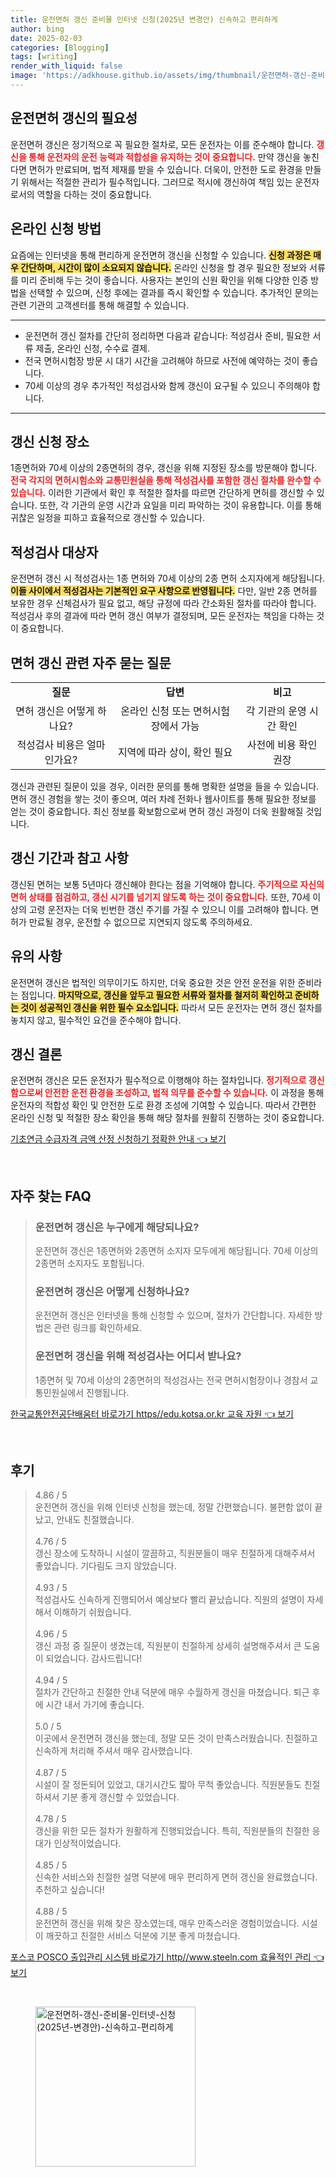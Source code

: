 ```yaml
---
title: 운전면허 갱신 준비물 인터넷 신청(2025년 변경안) 신속하고 편리하게
author: bing
date: 2025-02-03
categories: [Blogging]
tags: [writing]
render_with_liquid: false
image: 'https://adkhouse.github.io/assets/img/thumbnail/운전면허-갱신-준비물-인터넷-신청(2025년-변경안)-신속하고-편리하게.webp'
---
```



<h2 id='운전면허-갱신-필요성'>운전면허 갱신의 필요성</h2>

<p>운전면허 갱신은 정기적으로 꼭 필요한 절차로, 모든 운전자는 이를 준수해야 합니다. <b><span style="color: #ee2323;">갱신을 통해 운전자의 운전 능력과 적합성을 유지하는 것이 중요합니다.</span></b> 만약 갱신을 놓친다면 면허가 만료되며, 법적 제재를 받을 수 있습니다. 더욱이, 안전한 도로 환경을 만들기 위해서는 적절한 관리가 필수적입니다. 그러므로 적시에 갱신하여 책임 있는 운전자로서의 역할을 다하는 것이 중요합니다.</p>

<h2 id='온라인-신청-방법'>온라인 신청 방법</h2>

<p>요즘에는 인터넷을 통해 편리하게 운전면허 갱신을 신청할 수 있습니다. <b><span style="background-color: #ffe066;">신청 과정은 매우 간단하며, 시간이 많이 소요되지 않습니다.</span></b> 온라인 신청을 할 경우 필요한 정보와 서류를 미리 준비해 두는 것이 좋습니다. 사용자는 본인의 신원 확인을 위해 다양한 인증 방법을 선택할 수 있으며, 신청 후에는 결과를 즉시 확인할 수 있습니다. 추가적인 문의는 관련 기관의 고객센터를 통해 해결할 수 있습니다.</p>

<hr />

<ul>
    <li>운전면허 갱신 절차를 간단히 정리하면 다음과 같습니다: 적성검사 준비, 필요한 서류 제출, 온라인 신청, 수수료 결제.</li>
    <li>전국 면허시험장 방문 시 대기 시간을 고려해야 하므로 사전에 예약하는 것이 좋습니다.</li>
    <li>70세 이상의 경우 추가적인 적성검사와 함께 갱신이 요구될 수 있으니 주의해야 합니다.</li>
</ul>

<hr />

<h2 id='갱신신청장소'>갱신 신청 장소</h2>

<p>1종면허와 70세 이상의 2종면허의 경우, 갱신을 위해 지정된 장소를 방문해야 합니다. <b><span style="color: #ee2323;">전국 각지의 면허시험소와 교통민원실을 통해 적성검사를 포함한 갱신 절차를 완수할 수 있습니다.</span></b> 이러한 기관에서 확인 후 적절한 절차를 따르면 간단하게 면허를 갱신할 수 있습니다. 또한, 각 기관의 운영 시간과 요일을 미리 파악하는 것이 유용합니다. 이를 통해 귀찮은 일정을 피하고 효율적으로 갱신할 수 있습니다.</p>

<h2 id='적성검사-대상자'>적성검사 대상자</h2>

<p>운전면허 갱신 시 적성검사는 1종 면허와 70세 이상의 2종 면허 소지자에게 해당됩니다. <b><span style="background-color: #ffe066;">이들 사이에서 적성검사는 기본적인 요구 사항으로 반영됩니다.</span></b> 다만, 일반 2종 면허를 보유한 경우 신체검사가 필요 없고, 해당 규정에 따라 간소화된 절차를 따라야 합니다. 적성검사 후의 결과에 따라 면허 갱신 여부가 결정되며, 모든 운전자는 책임을 다하는 것이 중요합니다.</p>

<h2 id='면허갱신-FAQ'>면허 갱신 관련 자주 묻는 질문</h2>

<table>
    <tr>
        <td style="text-align: center; height: 17px;"><b>질문</b></td>
        <td style="text-align: center; height: 17px;"><b>답변</b></td>
        <td style="text-align: center; height: 17px;"><b>비고</b></td>
    </tr>
    <tr>
        <td style="text-align: center; height: 17px;">면허 갱신은 어떻게 하나요?</td>
        <td style="text-align: center; height: 17px;">온라인 신청 또는 면허시험장에서 가능</td>
        <td style="text-align: center; height: 17px;">각 기관의 운영 시간 확인</td>
    </tr>
    <tr>
        <td style="text-align: center; height: 17px;">적성검사 비용은 얼마인가요?</td>
        <td style="text-align: center; height: 17px;">지역에 따라 상이, 확인 필요</td>
        <td style="text-align: center; height: 17px;">사전에 비용 확인 권장</td>
    </tr>
</table>

<p>갱신과 관련된 질문이 있을 경우, 이러한 문의를 통해 명확한 설명을 들을 수 있습니다. 면허 갱신 경험을 쌓는 것이 좋으며, 여러 차례 전화나 웹사이트를 통해 필요한 정보를 얻는 것이 중요합니다. 최신 정보를 확보함으로써 면허 갱신 과정이 더욱 원활해질 것입니다.</p>

<h2 id='갱신-기간-참고사항'>갱신 기간과 참고 사항</h2>

<p>갱신된 면허는 보통 5년마다 갱신해야 한다는 점을 기억해야 합니다. <b><span style="color: #ee2323;">주기적으로 자신의 면허 상태를 점검하고, 갱신 시기를 넘기지 않도록 하는 것이 중요합니다.</span></b> 또한, 70세 이상의 고령 운전자는 더욱 빈번한 갱신 주기를 가질 수 있으니 이를 고려해야 합니다. 면허가 만료될 경우, 운전할 수 없으므로 지연되지 않도록 주의하세요.</p>

<h2 id='유의사항'>유의 사항</h2>

<p>운전면허 갱신은 법적인 의무이기도 하지만, 더욱 중요한 것은 안전 운전을 위한 준비라는 점입니다. <b><span style="background-color: #ffe066;">마지막으로, 갱신을 앞두고 필요한 서류와 절차를 철저히 확인하고 준비하는 것이 성공적인 갱신을 위한 필수 요소입니다.</span></b> 따라서 모든 운전자는 면허 갱신 절차를 놓치지 않고, 필수적인 요건을 준수해야 합니다.</p>

<h2 id='갱신-결론'>갱신 결론</h2>

<p>운전면허 갱신은 모든 운전자가 필수적으로 이행해야 하는 절차입니다. <b><span style="color: #ee2323;">정기적으로 갱신함으로써 안전한 운전 환경을 조성하고, 법적 의무를 준수할 수 있습니다.</span></b> 이 과정을 통해 운전자의 적합성 확인 및 안전한 도로 환경 조성에 기여할 수 있습니다. 따라서 간편한 온라인 신청 및 적절한 장소 확인을 통해 해당 절차를 원활히 진행하는 것이 중요합니다.</p>


<p><a class="click-button" title="기초연금 수급자격 금액 산정 신청하기 정확한 안내" href="https://adkhouse.github.io/posts/%EA%B8%B0%EC%B4%88%EC%97%B0%EA%B8%88-%EC%88%98%EA%B8%89%EC%9E%90%EA%B2%A9-%EA%B8%88%EC%95%A1-%EC%82%B0%EC%A0%95-%EC%8B%A0%EC%B2%AD%ED%95%98%EA%B8%B0-%EC%A0%95%ED%99%95%ED%95%9C-%EC%95%88%EB%82%B4/" rel="dofollow">기초연금 수급자격 금액 산정 신청하기 정확한 안내 👈 보기</a></p><br>
<h2 id='자주_찾는_FAQ'>자주 찾는 FAQ</h2>
<div itemscope="" itemtype="https://schema.org/FAQPage"> 
<blockquote> 
<div itemscope="" itemprop="mainEntity" itemtype="https://schema.org/Question"> 
<h3 itemprop="name">운전면허 갱신은 누구에게 해당되나요?</h3> 
<div itemscope="" itemprop="acceptedAnswer" itemtype="https://schema.org/Answer"> 
<span itemprop="text"> 
<p>운전면허 갱신은 1종면허와 2종면허 소지자 모두에게 해당됩니다. 70세 이상의 2종면허 소지자도 포함됩니다.</p> 
</span> </div> 

<p></div> </p>

<div itemscope="" itemprop="mainEntity" itemtype="https://schema.org/Question"> 
<h3 itemprop="name">운전면허 갱신은 어떻게 신청하나요?</h3> 
<div itemscope="" itemprop="acceptedAnswer" itemtype="https://schema.org/Answer"> 
<span itemprop="text"> 
<p>운전면허 갱신은 인터넷을 통해 신청할 수 있으며, 절차가 간단합니다. 자세한 방법은 관련 링크를 확인하세요.</p> 
</span> </div> 

<p></div> </p>

<div itemscope="" itemprop="mainEntity" itemtype="https://schema.org/Question"> 
<h3 itemprop="name">운전면허 갱신을 위해 적성검사는 어디서 받나요?</h3> 
<div itemscope="" itemprop="acceptedAnswer" itemtype="https://schema.org/Answer"> 
<span itemprop="text"> 
<p>1종면허 및 70세 이상의 2종면허의 적성검사는 전국 면허시험장이나 경참서 교통민원실에서 진행됩니다.</p> 
</span> </div> 

<p></div> </p>

<p></blockquote> 
</div></p>
<p><a class="click-button" title="한국교통안전공단배움터 바로가기 https//edu.kotsa.or.kr 교육 자원" href="https://adkhouse.github.io/posts/%ED%95%9C%EA%B5%AD%EA%B5%90%ED%86%B5%EC%95%88%EC%A0%84%EA%B3%B5%EB%8B%A8%EB%B0%B0%EC%9B%80%ED%84%B0-%EB%B0%94%EB%A1%9C%EA%B0%80%EA%B8%B0-httpsedu.kotsa.or.kr-%EA%B5%90%EC%9C%A1-%EC%9E%90%EC%9B%90/" rel="dofollow">한국교통안전공단배움터 바로가기 https//edu.kotsa.or.kr 교육 자원 👈 보기</a></p><br>
<h2 id='후기'>후기</h2>
<div itemscope itemtype="https://schema.org/Product">
  <blockquote>
  <div itemprop="review" itemscope itemtype="https://schema.org/Review">
      <div itemprop="reviewRating" itemscope itemtype="https://schema.org/Rating"> <span itemprop="ratingValue">4.86</span> / <span itemprop="bestRating">5</span> </div>
      <span itemprop="reviewBody">운전면허 갱신을 위해 인터넷 신청을 했는데, 정말 간편했습니다. 불편함 없이 끝났고, 안내도 친절했습니다.</span>
  </div>
  <br>
  <div itemprop="review" itemscope itemtype="https://schema.org/Review">
      <div itemprop="reviewRating" itemscope itemtype="https://schema.org/Rating"> <span itemprop="ratingValue">4.76</span> / <span itemprop="bestRating">5</span> </div>
      <span itemprop="reviewBody">갱신 장소에 도착하니 시설이 깔끔하고, 직원분들이 매우 친절하게 대해주셔서 좋았습니다. 기다림도 크지 않았습니다.</span>
  </div>
  <br>
  <div itemprop="review" itemscope itemtype="https://schema.org/Review">
      <div itemprop="reviewRating" itemscope itemtype="https://schema.org/Rating"> <span itemprop="ratingValue">4.93</span> / <span itemprop="bestRating">5</span> </div>
      <span itemprop="reviewBody">적성검사도 신속하게 진행되어서 예상보다 빨리 끝났습니다. 직원의 설명이 자세해서 이해하기 쉬웠습니다.</span>
  </div>
  <br>
  <div itemprop="review" itemscope itemtype="https://schema.org/Review">
      <div itemprop="reviewRating" itemscope itemtype="https://schema.org/Rating"> <span itemprop="ratingValue">4.96</span> / <span itemprop="bestRating">5</span> </div>
      <span itemprop="reviewBody">갱신 과정 중 질문이 생겼는데, 직원분이 친절하게 상세히 설명해주셔서 큰 도움이 되었습니다. 감사드립니다!</span>
  </div>
  <br>
  <div itemprop="review" itemscope itemtype="https://schema.org/Review">
      <div itemprop="reviewRating" itemscope itemtype="https://schema.org/Rating"> <span itemprop="ratingValue">4.94</span> / <span itemprop="bestRating">5</span> </div>
      <span itemprop="reviewBody">절차가 간단하고 친절한 안내 덕분에 매우 수월하게 갱신을 마쳤습니다. 퇴근 후에 시간 내서 가기에 좋습니다.</span>
  </div>
  <br>
  <div itemprop="review" itemscope itemtype="https://schema.org/Review">
      <div itemprop="reviewRating" itemscope itemtype="https://schema.org/Rating"> <span itemprop="ratingValue">5.0</span> / <span itemprop="bestRating">5</span> </div>
      <span itemprop="reviewBody">이곳에서 운전면허 갱신을 했는데, 정말 모든 것이 만족스러웠습니다. 친절하고 신속하게 처리해 주셔서 매우 감사했습니다.</span>
  </div>
  <br>
  <div itemprop="review" itemscope itemtype="https://schema.org/Review">
      <div itemprop="reviewRating" itemscope itemtype="https://schema.org/Rating"> <span itemprop="ratingValue">4.87</span> / <span itemprop="bestRating">5</span> </div>
      <span itemprop="reviewBody">시설이 잘 정돈되어 있었고, 대기시간도 짧아 무척 좋았습니다. 직원분들도 친절하셔서 기분 좋게 갱신할 수 있었습니다.</span>
  </div>
  <br>
  <div itemprop="review" itemscope itemtype="https://schema.org/Review">
      <div itemprop="reviewRating" itemscope itemtype="https://schema.org/Rating"> <span itemprop="ratingValue">4.78</span> / <span itemprop="bestRating">5</span> </div>
      <span itemprop="reviewBody">갱신을 위한 모든 절차가 원활하게 진행되었습니다. 특히, 직원분들의 친절한 응대가 인상적이었습니다.</span>
  </div>
  <br>
  <div itemprop="review" itemscope itemtype="https://schema.org/Review">
      <div itemprop="reviewRating" itemscope itemtype="https://schema.org/Rating"> <span itemprop="ratingValue">4.85</span> / <span itemprop="bestRating">5</span> </div>
      <span itemprop="reviewBody">신속한 서비스와 친절한 설명 덕분에 매우 편리하게 면허 갱신을 완료했습니다. 추천하고 싶습니다!</span>
  </div>
  <br>
  <div itemprop="review" itemscope itemtype="https://schema.org/Review">
      <div itemprop="reviewRating" itemscope itemtype="https://schema.org/Rating"> <span itemprop="ratingValue">4.88</span> / <span itemprop="bestRating">5</span> </div>
      <span itemprop="reviewBody">운전면허 갱신을 위해 찾은 장소였는데, 매우 만족스러운 경험이었습니다. 시설이 깨끗하고 친절한 서비스 덕분에 기분 좋게 마쳤습니다.</span>
  </div>
  </blockquote>
</div>
<p><a class="click-button" title="포스코 POSCO 출입관리 시스템 바로가기 http//www.steeln.com 효율적인 관리" href="https://adkhouse.github.io/posts/%ED%8F%AC%EC%8A%A4%EC%BD%94-POSCO-%EC%B6%9C%EC%9E%85%EA%B4%80%EB%A6%AC-%EC%8B%9C%EC%8A%A4%ED%85%9C-%EB%B0%94%EB%A1%9C%EA%B0%80%EA%B8%B0-httpwww.steeln.com-%ED%9A%A8%EC%9C%A8%EC%A0%81%EC%9D%B8-%EA%B4%80%EB%A6%AC/" rel="dofollow">포스코 POSCO 출입관리 시스템 바로가기 http//www.steeln.com 효율적인 관리 👈 보기</a></p><br>
<figure class="image"><img src="https://adkhouse.github.io/assets/img/thumbnail/운전면허-갱신-준비물-인터넷-신청(2025년-변경안)-신속하고-편리하게.webp" alt="운전면허-갱신-준비물-인터넷-신청(2025년-변경안)-신속하고-편리하게" width="256" height="256"></figure>